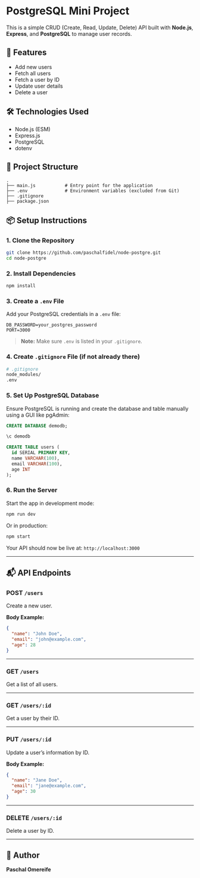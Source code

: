 
# PostgreSQL Mini Project

This is a simple CRUD (Create, Read, Update, Delete) API built with **Node.js**, **Express**, and **PostgreSQL** to manage user records.

## 🚀 Features

- Add new users
- Fetch all users
- Fetch a user by ID
- Update user details
- Delete a user

## 🛠️ Technologies Used

- Node.js (ESM)
- Express.js
- PostgreSQL
- dotenv

## 📁 Project Structure

```
.
├── main.js           # Entry point for the application
├── .env              # Environment variables (excluded from Git)
├── .gitignore
├── package.json
```

## 📦 Setup Instructions

### 1. Clone the Repository

```bash
git clone https://github.com/paschalfidel/node-postgre.git
cd node-postgre
```

### 2. Install Dependencies

```bash
npm install
```

### 3. Create a `.env` File

Add your PostgreSQL credentials in a `.env` file:

```env
DB_PASSWORD=your_postgres_password
PORT=3000
```

> **Note:** Make sure `.env` is listed in your `.gitignore`.

### 4. Create `.gitignore` File (if not already there)

```bash
# .gitignore
node_modules/
.env
```

### 5. Set Up PostgreSQL Database

Ensure PostgreSQL is running and create the database and table manually using a GUI like pgAdmin:

```sql
CREATE DATABASE demodb;

\c demodb

CREATE TABLE users (
  id SERIAL PRIMARY KEY,
  name VARCHAR(100),
  email VARCHAR(100),
  age INT
);
```

### 6. Run the Server

Start the app in development mode:

```bash
npm run dev
```

Or in production:

```bash
npm start
```

Your API should now be live at: `http://localhost:3000`

---

## 📬 API Endpoints

### POST `/users`
Create a new user.

**Body Example:**

```json
{
  "name": "John Doe",
  "email": "john@example.com",
  "age": 28
}
```

---

### GET `/users`
Get a list of all users.

---

### GET `/users/:id`
Get a user by their ID.

---

### PUT `/users/:id`
Update a user’s information by ID.

**Body Example:**

```json
{
  "name": "Jane Doe",
  "email": "jane@example.com",
  "age": 30
}
```

---

### DELETE `/users/:id`
Delete a user by ID.

---

## 👤 Author

**Paschal Omereife**
